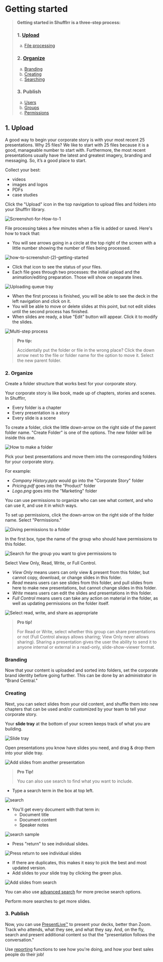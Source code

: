 # Getting started

> **Getting started in Shufflrr is a three-step process:** 
> ### 1. [Upload](#1-upload)<br>
> <ol type="a"><li><a href="#fileprocessing">File processing</a></ol>
> <h3> 2. <a href="#2-organize">Organize</a></h3>
> <ol type="a"><li><a href="#brandcentral">Branding</a>
> <li><a href="#creating">Creating</a> 
> <li><a href="#search">Searching</a></ol>
> <h3> 3. Publish </h3>
> <ol type="a"><li><a href="#users">Users</a>
> <li><a href="#groups">Groups</a>
> <li><a href="#permissions">Permissions</a>
> </ol>

## 1. Upload

A good way to begin your corporate story is with your most recent 25 presentations.
Why 25 files?  We like to start with 25 files because it is a good, manageable number to start with. Furthermore, the most recent presentations usually have the latest and greatest imagery, branding and messaging. So, it’s a good place to start. 

Collect your best:
* videos
* images and logos
* PDFs 
* case studies

Click the "Upload" icon in the top navigation to upload files and folders into your Shufflrr library. 

![Screenshot-for-How-to-1](https://github.com/shufflrr/userguide/assets/143822521/594469ba-7bc5-4486-9caa-5e990128fef3)



<a name="fileprocessing"></a>

File processing takes a few minutes when a file is added or saved. Here's how to track that: 
* You will see arrows going in a circle at the top right of the screen with a little number showing the number of files being processed.
    
![how-to-screenshot-(2)-getting-started](https://github.com/shufflrr/userguide/assets/143822521/90482e25-8d4a-49c1-84f8-b493a447261c)

* Click that icon to see the status of your files. 
* Each file goes through two processes: the initial upload and the animation/editing preparation. Those will show on separate lines. 

![Uploading queue tray](img/presentations-upload-queuetray.png)    
    
* When the first process is finished, you will be able to see the deck in the left navigation and click on it. 
* You will be able to move or delete slides at this point, but not edit slides until the second process has finished. 
* When slides are ready, a blue "Edit" button will appear. Click it to modify the slides.  

![Multi-step process](img/presentations-upload-multistep.png)

> **Pro tip:** 
>
> Accidentally put the folder or file in the wrong place? Click the down arrow next to the file or folder name for the option to move it. Select the new parent folder. 

### 2. Organize

Create a folder structure that works best for your corporate story.
 
Your corporate story is like book, made up of chapters, stories and scenes. 
In Shufflrr,
* Every folder is a chapter
* Every presentation is a story
* Every slide is a scene

To create a folder, click the little down-arrow on the right side of the parent folder name. "Create Folder" is one of the options. The new folder will be inside this one.  

![How to make a folder](img/upload-makefolder.png) 

Pick your best presentations and move them into the corresponding folders for your corporate story.

For example:  
* _Company History.pptx_ would go into the "Corporate Story" folder
* _Pricing.pdf_ goes into the "Product" folder
* _Logo.png_ goes into the "Marketing" folder


<a name="permissions"></a>You can use permissions to organize who can see what content, and who can use it, and use it in which ways. 

To set up permissions, click the down-arrow on the right side of the folder name. Select "Permissions."

![Giving permissions to a folder](img/presentations-permissions.png) 

In the first box, type the name of the group who should have permissions to this folder. 

![Search for the group you want to give permissions to](img/presentations-permissions-modal.png)

Select View Only, Read, Write, or Full Control.
* _View Only_ means users can only view & present from this folder, but cannot copy, download, or change slides in this folder. 
* _Read_ means users can see slides from this folder, and pull slides from here to make new presentations, but cannot change slides in this folder. 
* _Write_  means users can edit the slides and presentations in this folder. 
* _Full Control_ means users can take any action on material in the folder, as well as updating permissions on the folder itself. 

![Select read, write, and share as appropriate](img/presentations-permissions-modal2.png)

>**Pro tip!** 
>
> For Read or Write, select whether this group can share presentations or not (Full Control always allows sharing; View Only never allows sharing). Sharing a presentation gives the user the ability to send it to anyone internal or external in a read-only, slide-show-viewer format. 

<a name="brandcentral"></a>
### Branding

Now that your content is uploaded and sorted into folders, set the corporate brand identity before going further. This can be done by an administrator in "Brand Central."

<a name="creating"></a>
### Creating

Next, you can select slides from your old content, and shuffle them into new chapters that can be used and/or customized by your team to tell your corporate story.

Your **slide tray** at the bottom of your screen keeps track of what you are building. 

![Slide tray](img/shufflrr-slide-tray.png)

Open presentations you know have slides you need, and drag & drop them into your slide tray. 

![Add slides from another presentation](img/presentations-dragslides.png)

<a name="search"></a>
>**Pro Tip!**
> 
> You can also use search to find what you want to include. 

* Type a search term in the box at top left. 

![search](img/search-search.png)

* You'll get every document with that term in: 
	* Document title
	* Document content 
	* Speaker notes

![search sample](img/search-searchsample.png)

* Press "return" to see individual slides. 

![Press return to see individual slides](img/search-seeslides.png)

* If there are duplicates, this makes it easy to pick the best and most updated version. 
* Add slides to your slide tray by clicking the green plus. 

![Add slides from search](img/search-addslides.png)

You can also use [advanced search](shufflrr-advanced-search.md) for more precise search options. 

Perform more searches to get more slides. 

### 3. Publish

Now, you can use [PresentLive™](presentations-present-live.md) to present your decks, better than Zoom. Track who attends, what they see, and what they say. And, on the fly, search and present additional content so that the "presentation follows the conversation."

Use [reporting](reports.md) functions to see how you're doing, and how your best sales people do their job! 


